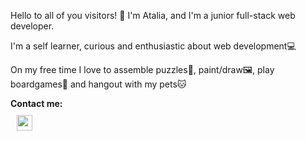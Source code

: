 Hello to all of you visitors! 👋
I'm Atalia, and I'm a junior full-stack web developer.

I'm a self learner, curious and enthusiastic about web development💻

On my free time I love to assemble puzzles🧩, paint/draw🖼, play boardgames🎲 and hangout with my pets🐱

__Contact me:__
<br>
<a href="https://www.linkedin.com/in/atalia-mucharsky-a811151b1/" target="_blank"><img src="https://upload.wikimedia.org/wikipedia/commons/thumb/c/c9/Linkedin.svg/600px-Linkedin.svg.png" width="25" style="margin:10px;" alt="accessibility text"></a>




<!--
**AtaliaM/AtaliaM** is a ✨ _special_ ✨ repository because its `README.md` (this file) appears on your GitHub profile.

Here are some ideas to get you started:

- 🔭 I’m currently working on ...
- 🌱 I’m currently learning ...
- 👯 I’m looking to collaborate on ...
- 🤔 I’m looking for help with ...
- 💬 Ask me about ...
- 📫 How to reach me: ...
- 😄 Pronouns: ...
- ⚡ Fun fact: ...
-->
